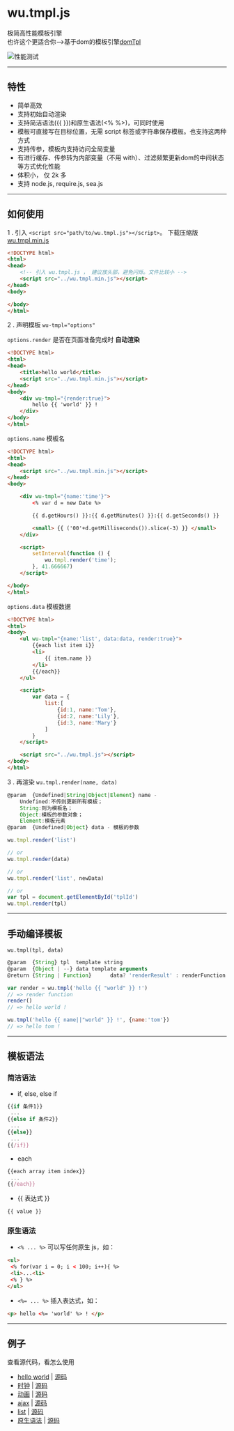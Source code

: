 
# wu.tmpl.js
极简高性能模板引擎  
也许这个更适合你-->基于dom的模板引擎[domTpl](https://github.com/wusfen/domTpl)


![性能测试](test/test.png)  
<!-- [性能测试](https://wusfen.github.io/wu.tmpl.js/test/template_test.html) -->


------------------------------------------
## 特性
  * 简单高效
  * 支持初始自动渲染
  * 支持简洁语法({{ }})和原生语法(<% %>)，可同时使用
  * 模板可直接写在目标位置，无需 script 标签或字符串保存模板。也支持这两种方式
  * 支持传参，模板内支持访问全局变量
  * 有进行缓存、传参转为内部变量（不用 with）、过滤频繁更新dom的中间状态等方式优化性能
  * 体积小， 仅 2k 多
  * 支持 node.js, require.js, sea.js


------------------------------------------
## 如何使用

1 . 引入 `<script src="path/to/wu.tmpl.js"></script>`。 下载压缩版 [wu.tmpl.min.js](https://cdn.rawgit.com/wusfen/wu.tmpl.js/master/wu.tmpl.min.js)
```html
<!DOCTYPE html>
<html>
<head>
	<!-- 引入 wu.tmpl.js ， 建议放头部，避免闪烁。文件比较小 -->
	<script src="../wu.tmpl.min.js"></script>
</head>
<body>

</body>
</html>
```

2 . 声明模板 `wu-tmpl="options"`

`options.render` 是否在页面准备完成时 **自动渲染**
```html
<!DOCTYPE html>
<html>
<head>
    <title>hello world</title>
    <script src="../wu.tmpl.min.js"></script>
</head>
<body>
    <div wu-tmpl="{render:true}">
        hello {{ 'world' }} !
    </div>
</body>
</html>
```

`options.name`   模板名
```html
<!DOCTYPE html>
<html>
<head>
	<script src="../wu.tmpl.min.js"></script>
</head>
<body>

	<div wu-tmpl="{name:'time'}">
		<% var d = new Date %>

		{{ d.getHours() }}:{{ d.getMinutes() }}:{{ d.getSeconds() }}

		<small> {{ ('00'+d.getMilliseconds()).slice(-3) }} </small>
	</div>

	<script>
		setInterval(function () {
			wu.tmpl.render('time');
		}, 41.666667)
	</script>

</body>
</html>
```

`options.data`   模板数据
```html
<!DOCTYPE html>
<html>
<body>
	<ul wu-tmpl="{name:'list', data:data, render:true}">
		{{each list item i}}
		<li>
			{{ item.name }}
		</li>		
		{{/each}}
	</ul>

	<script>
		var data = {
			list:[
				{id:1, name:'Tom'},
				{id:2, name:'Lily'},
				{id:3, name:'Mary'}
			]
		}
	</script>

	<script src="../wu.tmpl.js"></script>
</body>
</html>
```

3 . 再渲染 `wu.tmpl.render(name, data)`
```javascript
@param  {Undefined|String|Object|Element} name -
    Undefined:不传则更新所有模板；
    String:则为模板名；
    Object:模板的参数对象；
    Element:模板元素
@param  {Undefined|Object} data - 模板的参数
```
```javascript
wu.tmpl.render('list')

// or
wu.tmpl.render(data)

// or
wu.tmpl.render('list', newData)

// or
var tpl = document.getElementById('tplId')
wu.tmpl.render(tpl)
```


------------------------------------------
## 手动编译模板

`wu.tmpl(tpl, data)`

```javascript
@param  {String} tpl  template string
@param  {Object | --} data template arguments
@return {String | Function}      data? 'renderResult' : renderFunction
```

```javascript
var render = wu.tmpl('hello {{ "world" }} !')
// => render function
render()
// => hello world !
```

```javascript
wu.tmpl('hello {{ name||"world" }} !', {name:'tom'})
// => hello tom !
```


------------------------------------------
## 模板语法

### 简洁语法
* if, else, else if
```javascript
{{if 条件1}}
 ...
{{else if 条件2}}
 ...
{{else}}
 ...
{{/if}}
```
* each
```javascript
{{each array item index}}
 ...
{{/each}}
```
* {{ 表达式 }}
```javascript
{{ value }}
```

### 原生语法
* `<% ... %>` 可以写任何原生 js，如：  
```html
<ul>
 <% for(var i = 0; i < 100; i++){ %>
 <li>...<li>
 <% } %>
</ul>
```

* `<%= ... %>` 插入表达式，如：
```html
<p> hello <%= 'world' %> ! </p>
```


------------------------------------------
## 例子

查看源代码，看怎么使用

* [hello world](https://cdn.rawgit.com/wusfen/wu.tmpl.js/master/examples/helloWorld.html) | [源码](examples/helloWorld.html)
* [时钟](https://cdn.rawgit.com/wusfen/wu.tmpl.js/master/examples/time.html) | [源码](examples/time.html)
* [动画](https://cdn.rawgit.com/wusfen/wu.tmpl.js/master/examples/animate.html) | [源码](examples/animate.html)
* [ajax](https://cdn.rawgit.com/wusfen/wu.tmpl.js/master/examples/ajax.html) | [源码](examples/ajax.html)
* [list](https://cdn.rawgit.com/wusfen/wu.tmpl.js/master/examples/list.html) | [源码](examples/list.html)
* [原生语法](https://cdn.rawgit.com/wusfen/wu.tmpl.js/master/examples/raw.html) | [源码](examples/raw.html)
